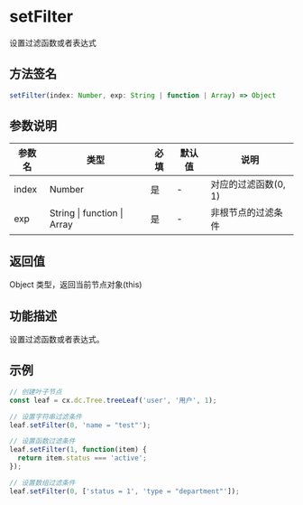 # setFilter

设置过滤函数或者表达式

## 方法签名
```typescript
setFilter(index: Number, exp: String | function | Array) => Object
```

## 参数说明
| 参数名 | 类型 | 必填 | 默认值 | 说明 |
|--------|------|------|--------|------|
| index | Number | 是 | - | 对应的过滤函数(0, 1) |
| exp | String \| function \| Array | 是 | - | 非根节点的过滤条件 |

## 返回值
Object 类型，返回当前节点对象(this)

## 功能描述
设置过滤函数或者表达式。

## 示例
```typescript
// 创建叶子节点
const leaf = cx.dc.Tree.treeLeaf('user', '用户', 1);

// 设置字符串过滤条件
leaf.setFilter(0, 'name = "test"');

// 设置函数过滤条件
leaf.setFilter(1, function(item) {
  return item.status === 'active';
});

// 设置数组过滤条件
leaf.setFilter(0, ['status = 1', 'type = "department"']);
``` 